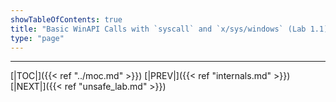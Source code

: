 ```yaml
---
showTableOfContents: true
title: "Basic WinAPI Calls with `syscall` and `x/sys/windows` (Lab 1.1)"
type: "page"
---
```





---
[|TOC|]({{< ref "../moc.md" >}})
[|PREV|]({{< ref "internals.md" >}})
[|NEXT|]({{< ref "unsafe_lab.md" >}})